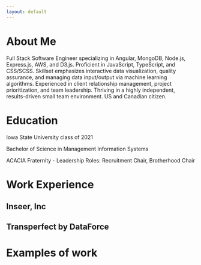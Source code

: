 ```yaml
---
layout: default
---
```


# About Me

Full Stack Software Engineer specializing in Angular, MongoDB, Node.js, Express.js, AWS, and D3.js. Proficient in JavaScript, TypeScript, and CSS/SCSS. Skillset emphasizes interactive data visualization, quality assurance, and managing data input/output via machine learning algorithms. Experienced in client relationship management, project prioritization, and team leadership. Thriving in a highly independent, results-driven small team environment. US and Canadian citizen.

# Education
Iowa State University class of 2021

Bachelor of Science in Management Information Systems

ACACIA Fraternity - Leadership Roles: Recruitment Chair, Brotherhood Chair

# Work Experience

## Inseer, Inc

## Transperfect by DataForce

# Examples of work

